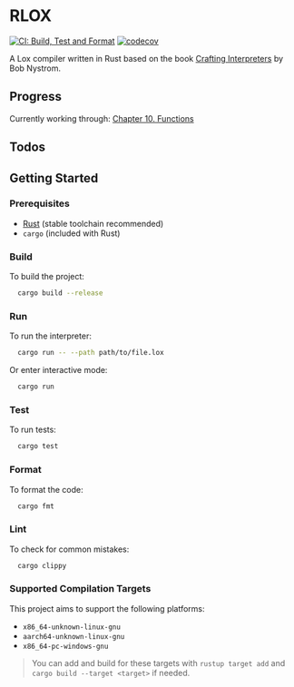 # RLOX
[![CI: Build, Test and Format](https://github.com/ID-UNCLEAR/rlox/actions/workflows/ci.yml/badge.svg)](https://github.com/ID-UNCLEAR/rlox/actions/workflows/ci.yml)
[![codecov](https://codecov.io/gh/ID-UNCLEAR/rlox/graph/badge.svg?token=EBKZOOVXKZ)](https://codecov.io/gh/ID-UNCLEAR/rlox)

A Lox compiler written in Rust based on the book [Crafting Interpreters](https://craftinginterpreters.com) by Bob Nystrom.

## Progress
Currently working through: [Chapter 10. Functions](https://craftinginterpreters.com/functions.html)

## Todos

## Getting Started

### Prerequisites
- [Rust](https://www.rust-lang.org/tools/install) (stable toolchain recommended)
- `cargo` (included with Rust)

### Build
To build the project:

```bash
  cargo build --release
```

### Run
To run the interpreter:

```bash
  cargo run -- --path path/to/file.lox
```

Or enter interactive mode:

```bash
  cargo run
```

### Test
To run tests:

```bash
  cargo test
```

### Format
To format the code:

```bash
  cargo fmt
```

### Lint
To check for common mistakes:

```bash
  cargo clippy
```

### Supported Compilation Targets

This project aims to support the following platforms:

- `x86_64-unknown-linux-gnu`
- `aarch64-unknown-linux-gnu`
- `x86_64-pc-windows-gnu`

> You can add and build for these targets with `rustup target add` and `cargo build --target <target>` if needed.

